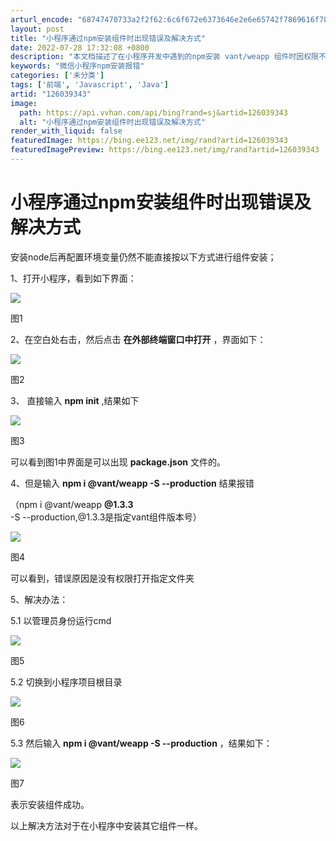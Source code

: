 ```yaml
---
arturl_encode: "68747470733a2f2f62:6c6f672e6373646e2e6e65742f7869616f7869616f6568732f:61727469636c652f64657461696c732f313236303339333433"
layout: post
title: "小程序通过npm安装组件时出现错误及解决方式"
date: 2022-07-28 17:32:08 +0800
description: "本文档描述了在小程序开发中遇到的npm安装 vant/weapp 组件时因权限不足导致的错误，以及如"
keywords: "微信小程序npm安装报错"
categories: ['未分类']
tags: ['前端', 'Javascript', 'Java']
artid: "126039343"
image:
  path: https://api.vvhan.com/api/bing?rand=sj&artid=126039343
  alt: "小程序通过npm安装组件时出现错误及解决方式"
render_with_liquid: false
featuredImage: https://bing.ee123.net/img/rand?artid=126039343
featuredImagePreview: https://bing.ee123.net/img/rand?artid=126039343
---
```


# 小程序通过npm安装组件时出现错误及解决方式

安装node后再配置环境变量仍然不能直接按以下方式进行组件安装；

1、打开小程序，看到如下界面：

![](https://i-blog.csdnimg.cn/blog_migrate/8c181afb6fd62abee609e4f3ccd3b405.png)


图1

2、在空白处右击，然后点击
**在外部终端窗口中打开**
，界面如下：

![](https://i-blog.csdnimg.cn/blog_migrate/70312e8f422d8878317b30cbd5bf35c6.png)


图2

3、 直接输入
**npm init**
,结果如下

![](https://i-blog.csdnimg.cn/blog_migrate/6cbf998697ce5ce2c51a61e987db8206.png)


图3

可以看到图1中界面是可以出现
**package.json**
文件的。

4、但是输入
**npm i @vant/weapp -S --production**
结果报错

（npm i @vant/weapp
**@1.3.3**
-S --production,@1.3.3是指定vant组件版本号）

![](https://i-blog.csdnimg.cn/blog_migrate/55b041e353dfcdb0162a07f27950156b.png)


图4

可以看到，错误原因是没有权限打开指定文件夹

5、解决办法：

5.1 以管理员身份运行cmd

![](https://i-blog.csdnimg.cn/blog_migrate/324d9f3b91ef0f018afdeef79a4ca076.png)


图5

5.2 切换到小程序项目根目录

![](https://i-blog.csdnimg.cn/blog_migrate/e2e4990b2c8eb7b842339cca40cdb146.png)


图6

5.3 然后输入
**npm i @vant/weapp -S --production**
，结果如下：

![](https://i-blog.csdnimg.cn/blog_migrate/3247588ea938d90f60870297e3dfc608.png)


图7

表示安装组件成功。

以上解决方法对于在小程序中安装其它组件一样。
